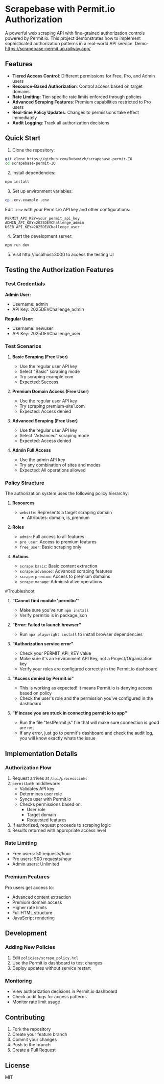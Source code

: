 # Scrapebase with Permit.io Authorization

A powerful web scraping API with fine-grained authorization controls powered by Permit.io. This project demonstrates how to implement sophisticated authorization patterns in a real-world API service.
Demo- https://scrapebase-permit.up.railway.app/
## Features

- **Tiered Access Control**: Different permissions for Free, Pro, and Admin users
- **Resource-Based Authorization**: Control access based on target domains
- **Rate Limiting**: Tier-specific rate limits enforced through policies
- **Advanced Scraping Features**: Premium capabilities restricted to Pro users
- **Real-time Policy Updates**: Changes to permissions take effect immediately
- **Audit Logging**: Track all authorization decisions

## Quick Start

1. Clone the repository:
```bash
git clone https://github.com/0xtamizh/scrapebase-permit-IO
cd scrapebase-permit-IO
```

2. Install dependencies:
```bash
npm install
```

3. Set up environment variables:
```bash
cp .env.example .env
```

Edit `.env` with your Permit.io API key and other configurations:
```
PERMIT_API_KEY=your_permit_api_key
ADMIN_API_KEY=2025DEVChallenge_admin
USER_API_KEY=2025DEVChallenge_user
```

4. Start the development server:
```bash
npm run dev
```

5. Visit http://localhost:3000 to access the testing UI

## Testing the Authorization Features

### Test Credentials

**Admin User:**
- Username: admin
- API Key: 2025DEVChallenge_admin

**Regular User:**
- Username: newuser
- API Key: 2025DEVChallenge_user

### Test Scenarios

1. **Basic Scraping (Free User)**
   - Use the regular user API key
   - Select "Basic" scraping mode
   - Try scraping example.com
   - Expected: Success

2. **Premium Domain Access (Free User)**
   - Use the regular user API key
   - Try scraping premium-site1.com
   - Expected: Access denied

3. **Advanced Scraping (Free User)**
   - Use the regular user API key
   - Select "Advanced" scraping mode
   - Expected: Access denied

4. **Admin Full Access**
   - Use the admin API key
   - Try any combination of sites and modes
   - Expected: All operations allowed

### Policy Structure

The authorization system uses the following policy hierarchy:

1. **Resources**
   - `website`: Represents a target scraping domain
     - Attributes: domain, is_premium

2. **Roles**
   - `admin`: Full access to all features
   - `pro_user`: Access to premium features
   - `free_user`: Basic scraping only

3. **Actions**
   - `scrape:basic`: Basic content extraction
   - `scrape:advanced`: Advanced scraping features
   - `scrape:premium`: Access to premium domains
   - `scrape:manage`: Administrative operations

#Troubleshoot

1. **"Cannot find module 'permitio'"**
   - Make sure you've run `npm install`
   - Verify permitio is in package.json

2. **"Error: Failed to launch browser"**
   - Run `npx playwright install` to install browser dependencies

3. **"Authorization service error"**
   - Check your PERMIT_API_KEY value
   - Make sure it's an Environment API Key, not a Project/Organization key
   - Verify your roles are configured correctly in the Permit.io dashboard

4. **"Access denied by Permit.io"**
   - This is working as expected! It means Permit.io is denying access based on policy
   - Check the user's role and the permission you've configured in the dashboard

5. **"If incase you are stuck in connecting permit io to app"**
   - Run the file "testPermit.js" file that will make sure connection is good are not
   - If any error, just go to permit's dashboard and check the audit log, you will know exactly whats the issue



## Implementation Details

### Authorization Flow

1. Request arrives at `/api/processLinks`
2. `permitAuth` middleware:
   - Validates API key
   - Determines user role
   - Syncs user with Permit.io
   - Checks permissions based on:
     - User role
     - Target domain
     - Requested features
3. If authorized, request proceeds to scraping logic
4. Results returned with appropriate access level

### Rate Limiting

- Free users: 50 requests/hour
- Pro users: 500 requests/hour
- Admin users: Unlimited

### Premium Features

Pro users get access to:
- Advanced content extraction
- Premium domain access
- Higher rate limits
- Full HTML structure
- JavaScript rendering

## Development

### Adding New Policies

1. Edit `policies/scrape_policy.hcl`
2. Use the Permit.io dashboard to test changes
3. Deploy updates without service restart

### Monitoring

- View authorization decisions in Permit.io dashboard
- Check audit logs for access patterns
- Monitor rate limit usage

## Contributing

1. Fork the repository
2. Create your feature branch
3. Commit your changes
4. Push to the branch
5. Create a Pull Request

## License

MIT 
